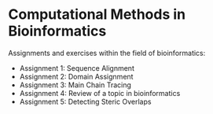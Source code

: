# Computational Methods in Bioinformatics

Assignments and exercises within the field of bioinformatics:

* Assignment 1: Sequence Alignment
* Assignment 2: Domain Assignment
* Assignment 3: Main Chain Tracing
* Assignment 4: Review of a topic in bioinformatics
* Assignment 5: Detecting Steric Overlaps
